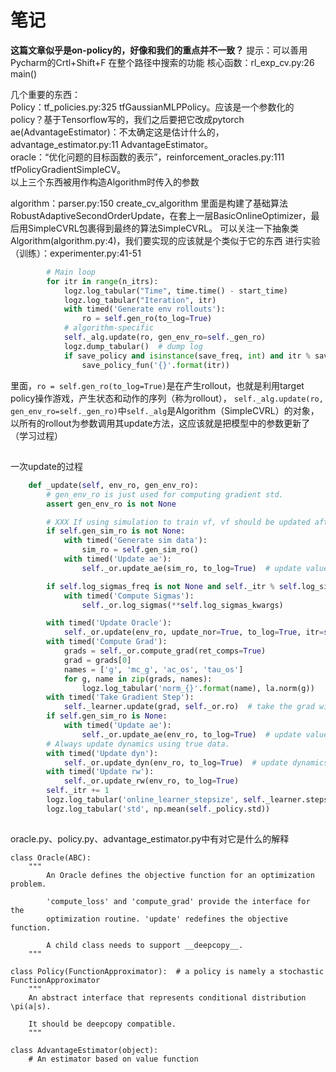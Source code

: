笔记
==============
**这篇文章似乎是on-policy的，好像和我们的重点并不一致？**
提示：可以善用Pycharm的Crtl+Shift+F 在整个路径中搜索的功能
核心函数：rl_exp_cv.py:26 main()  
  
几个重要的东西：  
Policy：tf_policies.py:325 tfGaussianMLPPolicy。应该是一个参数化的policy？基于Tensorflow写的，我们之后要把它改成pytorch  
ae(AdvantageEstimator)：不太确定这是估计什么的，advantage_estimator.py:11 AdvantageEstimator。  
oracle：“优化问题的目标函数的表示”，reinforcement_oracles.py:111 tfPolicyGradientSimpleCV。  
以上三个东西被用作构造Algorithm时传入的参数
  
algorithm：parser.py:150 create_cv_algorithm 里面是构建了基础算法RobustAdaptiveSecondOrderUpdate，在套上一层BasicOnlineOptimizer，最后用SimpleCVRL包裹得到最终的算法SimpleCVRL。
可以关注一下抽象类Algorithm(algorithm.py:4)，我们要实现的应该就是个类似于它的东西
进行实验（训练）：experimenter.py:41-51
```python
        # Main loop
        for itr in range(n_itrs):
            logz.log_tabular("Time", time.time() - start_time)
            logz.log_tabular("Iteration", itr)
            with timed('Generate env rollouts'):
                ro = self.gen_ro(to_log=True)
            # algorithm-specific
            self._alg.update(ro, gen_env_ro=self._gen_ro)
            logz.dump_tabular()  # dump log
            if save_policy and isinstance(save_freq, int) and itr % save_freq == 0:
                save_policy_fun('{}'.format(itr))
```
里面，`ro = self.gen_ro(to_log=True)`是在产生rollout，也就是利用target policy操作游戏，产生状态和动作的序列（称为rollout），
`self._alg.update(ro, gen_env_ro=self._gen_ro)`中`self._alg`是Algorithm（SimpleCVRL）的对象，以所有的rollout为参数调用其update方法，这应该就是把模型中的参数更新了（学习过程）

## 
一次update的过程
```python
    def _update(self, env_ro, gen_env_ro):
        # gen_env_ro is just used for computing gradient std.
        assert gen_env_ro is not None

        # XXX If using simulation to train vf, vf should be updated after policy nor is updated.
        if self.gen_sim_ro is not None:
            with timed('Generate sim data'):
                sim_ro = self.gen_sim_ro()
            with timed('Update ae'):
                self._or.update_ae(sim_ro, to_log=True)  # update value function

        if self.log_sigmas_freq is not None and self._itr % self.log_sigmas_freq == 0:
            with timed('Compute Sigmas'):
                self._or.log_sigmas(**self.log_sigmas_kwargs)

        with timed('Update Oracle'):
            self._or.update(env_ro, update_nor=True, to_log=True, itr=self._itr)
        with timed('Compute Grad'):
            grads = self._or.compute_grad(ret_comps=True)
            grad = grads[0]
            names = ['g', 'mc_g', 'ac_os', 'tau_os']
            for g, name in zip(grads, names):
                logz.log_tabular('norm_{}'.format(name), la.norm(g))
        with timed('Take Gradient Step'):
            self._learner.update(grad, self._or.ro)  # take the grad with the env_ro
        if self.gen_sim_ro is None:
            with timed('Update ae'):
                self._or.update_ae(env_ro, to_log=True)  # update value function
        # Always update dynamics using true data.
        with timed('Update dyn'):
            self._or.update_dyn(env_ro, to_log=True)  # update dynamics
        with timed('Update rw'):
            self._or.update_rw(env_ro, to_log=True)
        self._itr += 1
        logz.log_tabular('online_learner_stepsize', self._learner.stepsize)
        logz.log_tabular('std', np.mean(self._policy.std))
```


## 
oracle.py、policy.py、advantage_estimator.py中有对它是什么的解释  
```
class Oracle(ABC):
    """
        An Oracle defines the objective function for an optimization problem.

        'compute_loss' and 'compute_grad' provide the interface for the
        optimization routine. 'update' redefines the objective function.

        A child class needs to support __deepcopy__.
    """
```

```
class Policy(FunctionApproximator):  # a policy is namely a stochastic FunctionApproximator
    """
    An abstract interface that represents conditional distribution \pi(a|s).

    It should be deepcopy compatible.
    """
```

```
class AdvantageEstimator(object):
    # An estimator based on value function
```